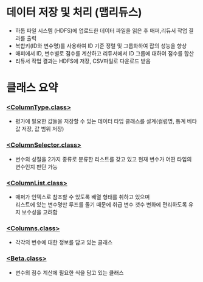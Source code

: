 # 데이터 저장 및 처리 (맵리듀스)
- 하둡 파일 시스템 (HDFS)에 업로드한 데이터 파일을 읽은 후 매퍼,리듀서 작업 결과를 출력
- 복합키(ID와 변수명)를 사용하여 ID 기준 정렬 및 그룹화하여 잡의 성능을 향상
- 매퍼에서 ID, 변수별로 점수를 계산하고 리듀서에서 ID 그룹에 대하여 점수를 합산
- 리듀서 작업 결과는 HDFS에 저장, CSV파일로 다운로드 받음

# 클래스 요약
### [<ColumnType.class>](https://github.com/pickdata/hadoop/blob/master/src/main/java/com/pickdata/columns/ColumnType.java)
- 평가에 필요한 값들을 저장할 수 있는 데이터 타입 클래스를 설계(컬럼명, 통계 베타값 저장, 값 범위 저장)
### [<ColumnSelector.class>](https://github.com/pickdata/hadoop/blob/master/src/main/java/com/pickdata/columns/ColumnSelector.java)
- 변수의 성질을 2가지 종류로 분류한 리스트를 갖고 있고 현재 변수가 어떤 타입의 변수인지 판단 가능
### [<ColumnList.class>](https://github.com/pickdata/hadoop/blob/master/src/main/java/com/pickdata/columns/ColumnList.java)
- 매퍼가 인덱스로 참조할 수 있도록 배열 형태를 취하고 있으며 <br/>
리스트에 있는 변수명만 루프를 돌기 때문에 취급 변수 갯수 변화에 편리하도록 유지 보수성을 고려함
### [<Columns.class>](https://github.com/pickdata/hadoop/blob/master/src/main/java/com/pickdata/columns/Columns.java)
- 각각의 변수에 대한 정보를 담고 있는 클래스
### [<Beta.class>](https://github.com/pickdata/hadoop/blob/master/src/main/java/com/pickdata/beta/Beta.java)
- 변수의 점수 계산에 필요한 식을 담고 있는 클래스

